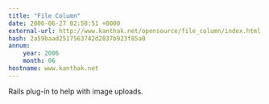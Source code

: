 ```yaml
---
title: "File Column"
date: 2006-06-27 02:58:51 +0000
external-url: http://www.kanthak.net/opensource/file_column/index.html
hash: 2a59baad2517563742d2837b923f85a0
annum:
    year: 2006
    month: 06
hostname: www.kanthak.net
---
```


Rails plug-in to help with image uploads.
